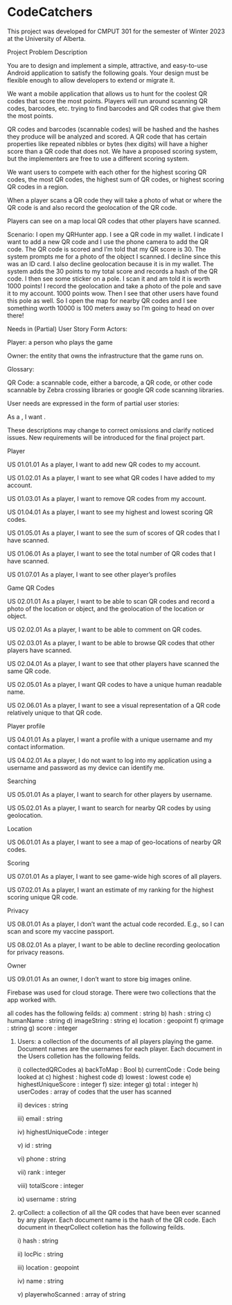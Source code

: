 # CodeCatchers

This project was developed for CMPUT 301 for the semester of Winter 2023 at the University of Alberta.

Project Problem Description

You are to design and implement a simple, attractive, and easy-to-use Android application to satisfy the following goals. Your design must be flexible enough to allow developers to extend or migrate it.

We want a mobile application that allows us to hunt for the coolest QR codes that score the most points. Players will run around scanning QR codes, barcodes, etc. trying to find barcodes and QR codes that give them the most points.

QR codes and barcodes (scannable codes) will be hashed and the hashes they produce will be analyzed and scored. A QR code that has certain properties like repeated nibbles or bytes (hex digits) will have a higher score than a QR code that does not. We have a proposed scoring system, but the implementers are free to use a different scoring system.

We want users to compete with each other for the highest scoring QR codes, the most QR codes, the highest sum of QR codes, or highest scoring QR codes in a region. 

When a player scans a QR code they will take a photo of what or where the QR code is and also record the geolocation of the QR code. 

Players can see on a map local QR codes that other players have scanned.

Scenario:
I open my QRHunter app. I see a QR code in my wallet. I indicate I want to add a new QR code and I use the phone camera to add the QR code. The QR code is scored and I’m told that my QR score is 30. The system prompts me for a photo of the object I scanned. I decline since this was an ID card. I also decline geolocation because it is in my wallet. The system adds the 30 points to my total score and records a hash of the QR code. I then see some sticker on a pole. I scan it and am told it is worth 1000 points! I record the geolocation and take a photo of the pole and save it to my account. 1000 points wow. Then I see that other users have found this pole as well. So I open the map for nearby QR codes and I see something worth 10000 is 100 meters away so I’m going to head on over there!


Needs in (Partial) User Story Form
Actors:

Player: a person who plays the game

Owner: the entity that owns the infrastructure that the game runs on.

Glossary:

QR Code: a scannable code, either a barcode, a QR code, or other code scannable by Zebra crossing libraries or google QR code scanning libraries.

User needs are expressed in the form of partial user stories:

As a <role>, I want <goal>.

These descriptions may change to correct omissions and clarify noticed issues. New requirements will be introduced for the final project part.

Player

US 01.01.01
As a player, I want to add new QR codes to my account.

US 01.02.01
As a player, I want to see what QR codes I have added to my account.

US 01.03.01
As a player, I want to remove QR codes from my account.

US 01.04.01
As a player, I want to see my highest and lowest scoring QR codes.

US 01.05.01
As a player, I want to see the sum of scores of QR codes that I have scanned.

US 01.06.01
As a player, I want to see the total number of QR codes that I have scanned.

US 01.07.01
As a player, I want to see other player’s profiles

Game QR Codes

US 02.01.01
As a player, I want to be able to scan QR codes and record a photo of the location or object, and the geolocation of the location or object.

US 02.02.01
As a player, I want to be able to comment on QR codes.

US 02.03.01
As a player, I want to be able to browse QR codes that other players have scanned.

US 02.04.01
As a player, I want to see that other players have scanned the same QR code.

US 02.05.01
As a player, I want QR codes to have a unique human readable name.

US 02.06.01
As a player, I want to see a visual representation of a QR code relatively unique to that QR code.


Player profile

US 04.01.01
As a player, I want a profile with a unique username and my contact information.

US 04.02.01 
As a player, I do not want to log into my application using a username and password as my device can identify me.


Searching

US 05.01.01
As a player, I want to search for other players by username.

US 05.02.01
As a player, I want to search for nearby QR codes by using geolocation.


Location

US 06.01.01
As a player, I want to see a map of geo-locations of nearby QR codes.


Scoring

US 07.01.01
As a player, I want to see game-wide high scores of all players.

US 07.02.01
As a player, I want an estimate of my ranking for the highest scoring unique QR code.


Privacy

US 08.01.01
As a player, I don’t want the actual code recorded. E.g., so I can scan and score my vaccine passport.

US 08.02.01
As a player, I want to be able to decline recording geolocation for privacy reasons.


Owner

US 09.01.01 
As an owner, I don’t want to store big images online.



Firebase was used for cloud storage.
There were two collections that the app worked with.

all codes has the following feilds:
a) comment : string
b) hash : string
c) humanName : string
d) imageString : string
e) location : geopoint
f) qrimage : string
g) score : integer

1) Users: a collection of the documents of all players playing the game. Document names are the usernames for each player.
Each document in the Users colletion has the following feilds.

	i) collectedQRCodes
		a) backToMap : Bool
		b) currentCode : Code being looked at
		c) highest : highest code
		d) lowest : lowest code
		e) highestUniqueScore : integer
		f) size: integer
		g) total : integer
		h) userCodes :  array of codes that the user has scanned
		
	ii) devices : string
	
	iii) email : string
	
	iv) highestUniqueCode : integer
	
	v) id : string
	
	vi) phone : string
	
	vii) rank : integer
	
	viii) totalScore : integer
	
	ix) username : string
	
2) qrCollect: a collection of all the QR codes that have been ever scanned by any player. Each document name is the hash of the QR code.
Each document in theqrCollect colletion has the following feilds.

	i) hash : string

	ii) locPic : string

	iii) location : geopoint

	iv) name : string

	v) playerwhoScanned : array of string
